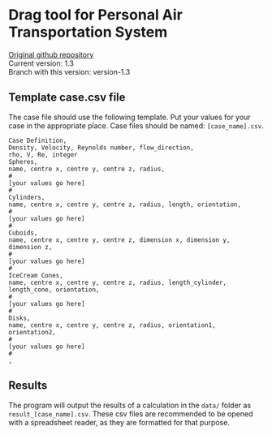 # Drag tool for Personal Air Transportation System
[Original github repository](https://github.com/spockele/drag-tool)\
Current version: 1.3\
Branch with this version: version-1.3

## Template case.csv file
The case file should use the following template. Put your values for your case in the appropriate place. Case files should be named: `[case_name].csv`.
```
Case Definition,
Density, Velocity, Reynolds number, flow_direction,
rho, V, Re, integer
Spheres,
name, centre x, centre y, centre z, radius,
#
[your values go here]
#
Cylinders,
name, centre x, centre y, centre z, radius, length, orientation,
#
[your values go here]
#
Cuboids,
name, centre x, centre y, centre z, dimension x, dimension y, dimension z,
#
[your values go here]
#
IceCream Cones,
name, centre x, centre y, centre z, radius, length_cylinder, length_cone, orientation,
#
[your values go here]
#
Disks,
name, centre x, centre y, centre z, radius, orientation1, orientation2,
#
[your values go here]
#
,

```

## Results
The program will output the results of a calculation in the `data/` folder as `result_[case_name].csv`. These csv files are recommended to be opened with a spreadsheet reader, as they are formatted for that purpose.
